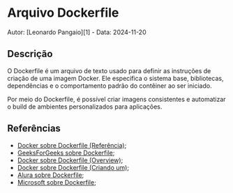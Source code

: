 # Arquivo Dockerfile

Autor: [Leonardo Pangaio][1] - Data: 2024-11-20

## Descrição

O Dockerfile é um arquivo de texto usado para definir as instruções de criação de uma imagem Docker. Ele especifica o sistema base, bibliotecas, dependências e o comportamento padrão do contêiner ao ser iniciado.

Por meio do Dockerfile, é possível criar imagens consistentes e automatizar o build de ambientes personalizados para aplicações.

## Referências

- [Docker sobre Dockerfile (Referência)](https://docs.docker.com/reference/dockerfile/);
- [GeeksForGeeks sobre Dockerfile](https://www.geeksforgeeks.org/what-is-dockerfile/);
- [Docker sobre Dockerfile (Overview)](https://docs.docker.com/build/concepts/dockerfile/);
- [Docker sobre Dockerfile (Criando um)](https://docs.docker.com/get-started/docker-concepts/building-images/writing-a-dockerfile/);
- [Alura sobre Dockerfile](https://www.alura.com.br/artigos/desvendando-o-dockerfile);
- [Microsoft sobre Dockerfile](https://learn.microsoft.com/pt-br/virtualization/windowscontainers/manage-docker/manage-windows-dockerfile);